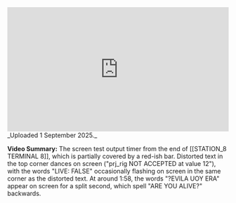 
<iframe 
  src="https://drive.google.com/file/d/1iled35OZyIza58EOrjAPE_cfShhLbRuk/preview" 
  style="width:100%; aspect-ratio:16/9; border:0;"
  allowfullscreen>
</iframe>
_Uploaded 1 September 2025._

**Video Summary:** The screen test output timer from the end of [[STATION_8 TERMINAL 8]], which is partially covered by a red-ish bar. Distorted text in the top corner dances on screen ("prj_rig NOT ACCEPTED at value 12"), with the words "LIVE: FALSE" occasionally flashing on screen in the same corner as the distorted text. At around 1:58, the words "?EVILA UOY ERA" appear on screen for a split second, which spell "ARE YOU ALIVE?" backwards.